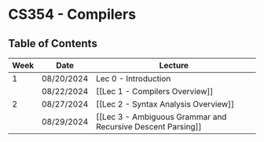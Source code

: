 # CS354 - Compilers

## Table of Contents

| Week | Date       | Lecture                                                     |
| ---- | ---------- | ----------------------------------------------------------- |
| 1    | 08/20/2024 | Lec 0 - Introduction                                        |
|      | 08/22/2024 | [[Lec 1 - Compilers Overview]]                              |
| 2    | 08/27/2024 | [[Lec 2 - Syntax Analysis Overview]]                        |
|      | 08/29/2024 | [[Lec 3 - Ambiguous Grammar and Recursive Descent Parsing]] |
